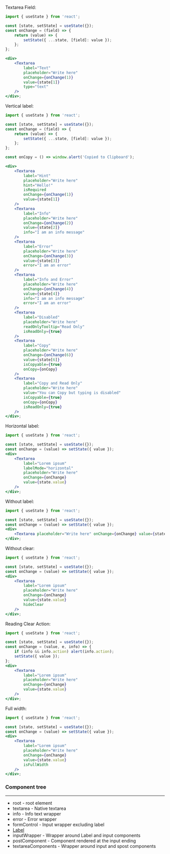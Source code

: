 Textarea Field:

```jsx
import { useState } from 'react';

const [state, setState] = useState({});
const onChange = (field) => {
    return (value) => {
        setState({ ...state, [field]: value });
    };
};

<div>
    <Textarea
        label="Text"
        placeholder="Write here"
        onChange={onChange(1)}
        value={state[1]}
        type="text"
    />
</div>;
```

Vertical label:

```jsx
import { useState } from 'react';

const [state, setState] = useState({});
const onChange = (field) => {
    return (value) => {
        setState({ ...state, [field]: value });
    };
};

const onCopy = () => window.alert('Copied to Clipboard');

<div>
    <Textarea
        label="Hint"
        placeholder="Write here"
        hint="Hello!"
        isRequired
        onChange={onChange(1)}
        value={state[1]}
    />
    <Textarea
        label="Info"
        placeholder="Write here"
        onChange={onChange(2)}
        value={state[2]}
        info="I am an info message"
    />
    <Textarea
        label="Error"
        placeholder="Write here"
        onChange={onChange(3)}
        value={state[3]}
        error="I am an error"
    />
    <Textarea
        label="Info and Error"
        placeholder="Write here"
        onChange={onChange(4)}
        value={state[4]}
        info="I am an info message"
        error="I am an error"
    />
    <Textarea
        label="Disabled"
        placeholder="Write here"
        readOnlyTooltip="Read Only"
        isReadOnly={true}
    />
    <Textarea
        label="Copy"
        placeholder="Write here"
        onChange={onChange(6)}
        value={state[6]}
        isCopyable={true}
        onCopy={onCopy}
    />
    <Textarea
        label="Copy and Read Only"
        placeholder="Write here"
        value="You can Copy but typing is disabled"
        isCopyable={true}
        onCopy={onCopy}
        isReadOnly={true}
    />
</div>;
```

Horizontal label:

```jsx
import { useState } from 'react';

const [state, setState] = useState({});
const onChange = (value) => setState({ value });
<div>
    <Textarea
        label="Lorem ipsum"
        labelMode="horizontal"
        placeholder="Write here"
        onChange={onChange}
        value={state.value}
    />
</div>;
```

Without label:

```jsx
import { useState } from 'react';

const [state, setState] = useState({});
const onChange = (value) => setState({ value });
<div>
    <Textarea placeholder="Write here" onChange={onChange} value={state.value} />
</div>;
```

Without clear:

```jsx
import { useState } from 'react';

const [state, setState] = useState({});
const onChange = (value) => setState({ value });
<div>
    <Textarea
        label="Lorem ipsum"
        placeholder="Write here"
        onChange={onChange}
        value={state.value}
        hideClear
    />
</div>;
```

Reading Clear Action:

```jsx
import { useState } from 'react';

const [state, setState] = useState({});
const onChange = (value, e, info) => {
    if (info && info.action) alert(info.action);
    setState({ value });
};
<div>
    <Textarea
        label="Lorem ipsum"
        placeholder="Write here"
        onChange={onChange}
        value={state.value}
    />
</div>;
```

Full width:

```jsx
import { useState } from 'react';

const [state, setState] = useState({});
const onChange = (value) => setState({ value });
<div>
    <Textarea
        label="Lorem ipsum"
        placeholder="Write here"
        onChange={onChange}
        value={state.value}
        isFullWidth
    />
</div>;
```

### Component tree

---

-   root - root element
-   textarea - Native textarea
-   info - Info text wrapper
-   error - Error wrapper
-   formControl - Input wrapper excluding label
-   [Label](#/Forms?id=label)
-   inputWrapper - Wrapper around Label and input components
-   postComponent - Component rendered at the input ending
-   textareaComponents - Wrapper around input and spost components

